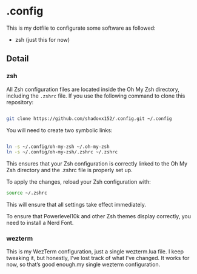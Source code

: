 # .config

This is my dotfile to configurate some software as followed:  

- zsh (just this for now)

## Detail

### zsh

All Zsh configuration files are located inside the Oh My Zsh directory, including the `.zshrc` file. If you use the following command to clone this repository:

```bash

git clone https://github.com/shadoxx152/.config.git ~/.config
```

You will need to create two symbolic links:

```bash

ln -s ~/.config/oh-my-zsh ~/.oh-my-zsh
ln -s ~/.config/oh-my-zsh/.zshrc ~/.zshrc
```

This ensures that your Zsh configuration is correctly linked to the Oh My Zsh directory and the .zshrc file is properly set up.

To apply the changes, reload your Zsh configuration with:

```bash
source ~/.zshrc
```

This will ensure that all settings take effect immediately.

To ensure that Powerlevel10k and other Zsh themes display correctly, you need to install a Nerd Font.

### wezterm

This is my WezTerm configuration, just a single wezterm.lua file. I keep tweaking it, but honestly, I’ve lost track of what I’ve changed. It works for now, so that’s good enough.my single wezterm configuration.
